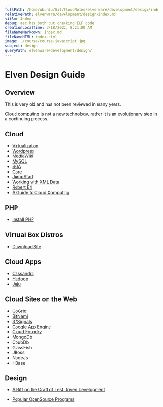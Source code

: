 ```yaml
---
fullPath: /home/ubuntu/Git/CloudNotes/elvenware/development/design/index.md
relativePath: elvenware/development/design/index.md
title: Index
debug: aec has both but checking ELF code
creationLocalTime: 3/18/2022, 8:21:00 AM
fileNameMarkdown: index.md
fileNameHTML: index.html
image: ./course/course-javascript.jpg
subject: design
queryPath: elvenware/development/design/
---
```


<!-- toc -->
<!-- tocstop -->

# Elven Design Guide

<!-- <meta content="Main Elvenware page for Android Development" name="description" />
<meta content="Android, Elvenware, Development" name="keywords" /> -->

## Overview

This is very old and has not been reviewed in many years.

Cloud computing is not a new technology, rather it is an evolutionary step in a continuing process.

## Cloud

* [Virtualization](virtualization.html)
* [Wordpress](Wordpress.html)
* [MediaWiki](MediaWiki.html)
* [MySQL](MySql.html)
* [SOA](./soa.html)
* [Core](Core.html)
* [JumpStart](JumpStart.html)
* [Working with XML Data](XmlTechniques.html)
* [Robert Erl](SoaInterviewWithErl.html)
* [A Guide to Cloud Computing](https://www.linux.com/news/technology-feature/virtualization/301069-a-guide-to-cloud-computing-on-linux-)

## PHP

* [Install PHP](design-guide/InstallPhp.html)

## Virtual Box Distros

* [Download Site](http://www.oracle.com/technetwork/server-storage/virtualbox/downloads/index.html)

## Cloud Apps

* [Cassandra](http://wiki.apache.org/cassandra/FrontPage)
* [Hadoop](http://hadoop.apache.org/)
* [Juju](https://juju.ubuntu.com/)

## Cloud Sites on the Web

* [GoGrid](http://www.gogrid.com/cloud-hosting/custom-cloud-server-images.php)
* [BitNami](http://bitnami.org/stacks)
* [37Signals](http://37signals.com/)
* [Google App Engine](http://code.google.com/appengine/)
* [Cloud Foundry](http://www.cloudfoundry.com/)
* MongoDb
* CoubDb
* GlassFish
* JBoss
* NodeJs
* HBase

## Design

* [A Riff on the Craft of Test Driven Development](HeadTest.html)

* [Popular OpenSource Programs](https://www.eweek.com/servers/openlogic-ranks-top-open-source-projects-of-2011)
